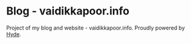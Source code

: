 # Blog - vaidikkapoor.info

Project of my blog and website - vaidikkapoor.info. Proudly powered by [Hyde][HY].

[HY]: https://github.com/hyde/hyde

